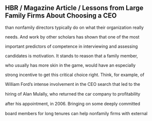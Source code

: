 ## HBR / Magazine Article / Lessons from Large Family Firms About Choosing a CEO

than nonfamily directors typically do on what their organization really

needs. And work by other scholars has shown that one of the most

important predictors of competence in interviewing and assessing

candidates is motivation. It stands to reason that a family member,

who usually has more skin in the game, would have an especially

strong incentive to get this critical choice right. Think, for example, of

William Ford’s intense involvement in the CEO search that led to the

hiring of Alan Mulally, who returned the car company to proﬁtability

after his appointment, in 2006. Bringing on some deeply committed

board members for long tenures can help nonfamily ﬁrms with external
